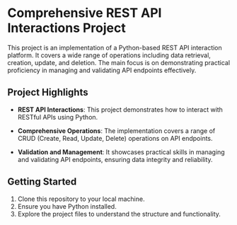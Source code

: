 # Comprehensive REST API Interactions Project

This project is an implementation of a Python-based REST API interaction platform. It covers a wide range of operations including data retrieval, creation, update, and deletion. The main focus is on demonstrating practical proficiency in managing and validating API endpoints effectively.

## Project Highlights

- **REST API Interactions**: This project demonstrates how to interact with RESTful APIs using Python.

- **Comprehensive Operations**: The implementation covers a range of CRUD (Create, Read, Update, Delete) operations on API endpoints.

- **Validation and Management**: It showcases practical skills in managing and validating API endpoints, ensuring data integrity and reliability.

## Getting Started

1. Clone this repository to your local machine.
2. Ensure you have Python installed.
3. Explore the project files to understand the structure and functionality.
